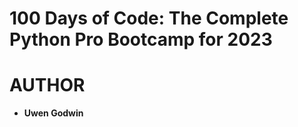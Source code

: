 <a name="100 Days of Code: The Complete Python Pro Bootcamp for 2023"></a>
# 100 Days of Code: The Complete Python Pro Bootcamp for 2023

# AUTHOR
- **Uwen Godwin**
